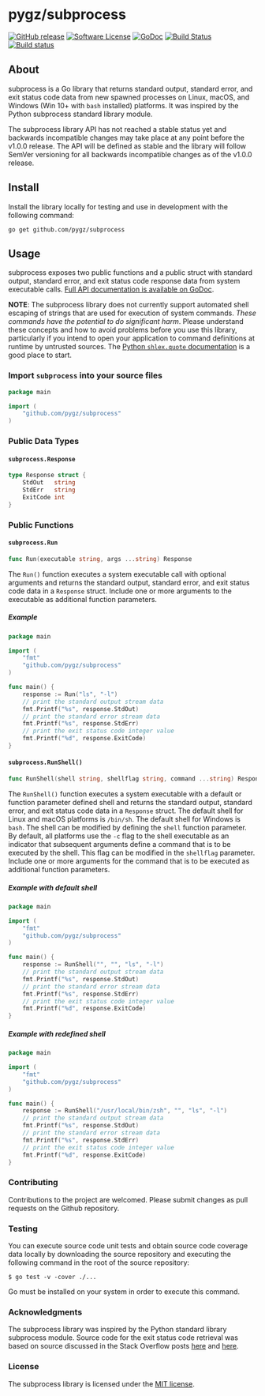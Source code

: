 # pygz/subprocess 

[![GitHub release](https://img.shields.io/github/release/pygz/subprocess.svg?style=flat-square)](https://github.com/pygz/subprocess/releases/latest)
[![Software License](https://img.shields.io/badge/license-MIT-blue.svg?style=flat-square)](LICENSE)
[![GoDoc](https://img.shields.io/badge/godoc-reference-blue.svg?style=flat-square)](https://godoc.org/github.com/pygz/subprocess)
[![Build Status](https://semaphoreci.com/api/v1/pygz/subprocess/branches/master/badge.svg)](https://semaphoreci.com/pygz/subprocess) 
[![Build status](https://ci.appveyor.com/api/projects/status/722snh8mfavt0j93/branch/master?svg=true)](https://ci.appveyor.com/project/chrissimpkins/subprocess/branch/master) 

## About

subprocess is a Go library that returns standard output, standard error, and exit status code data from new spawned processes on Linux, macOS, and Windows (Win 10+ with `bash` installed) platforms.  It was inspired by the Python subprocess standard library module.

The subprocess library API has not reached a stable status yet and backwards incompatible changes may take place at any point before the v1.0.0 release.  The API will be defined as stable and the library will follow SemVer versioning for all backwards incompatible changes as of the v1.0.0 release.

## Install

Install the library locally for testing and use in development with the following command:

```
go get github.com/pygz/subprocess
```

## Usage

subprocess exposes two public functions and a public struct with standard output, standard error, and exit status code response data from system executable calls.  [Full API documentation is available on GoDoc](https://godoc.org/github.com/pygz/subprocess).

**NOTE**: The subprocess library does not currently support automated shell escaping of strings that are used for execution of system commands.  _These commands have the potential to do significant harm_.  Please understand these concepts and how to avoid problems before you use this library, particularly if you intend to open your application to command definitions at runtime by untrusted sources.  The [Python `shlex.quote` documentation](https://docs.python.org/3.6/library/shlex.html#shlex.quote) is a good place to start.

### Import `subprocess` into your source files

```go
package main

import (
	"github.com/pygz/subprocess"
)
```

### Public Data Types

#### `subprocess.Response`

```go
type Response struct {
	StdOut   string
	StdErr   string
	ExitCode int
}
```

### Public Functions

#### `subprocess.Run`

```go
func Run(executable string, args ...string) Response
```

The `Run()` function executes a system executable call with optional arguments and returns the standard output, standard error, and exit status code data in a `Response` struct.  Include one or more arguments to the executable as additional function parameters.

##### Example

```go
package main

import (
	"fmt"
	"github.com/pygz/subprocess"
)

func main() {
	response := Run("ls", "-l")
	// print the standard output stream data
	fmt.Printf("%s", response.StdOut)
	// print the standard error stream data
	fmt.Printf("%s", response.StdErr)
	// print the exit status code integer value
	fmt.Printf("%d", response.ExitCode)
}
```

#### `subprocess.RunShell()`

```go
func RunShell(shell string, shellflag string, command ...string) Response
```

The `RunShell()` function executes a system executable with a default or function parameter defined shell and returns the standard output, standard error, and exit status code data in a `Response` struct.  The default shell for Linux and macOS platforms is `/bin/sh`.  The default shell for Windows is `bash`.  The shell can be modified by defining the `shell` function parameter.  By default, all platforms use the `-c` flag to the shell executable as an indicator that subsequent arguments define a command that is to be executed by the shell.  This flag can be modified in the `shellflag` parameter.  Include one or more arguments for the command that is to be executed as additional function parameters.

##### Example with default shell

```go
package main

import (
	"fmt"
	"github.com/pygz/subprocess"
)

func main() {
	response := RunShell("", "", "ls", "-l")
	// print the standard output stream data
	fmt.Printf("%s", response.StdOut)
	// print the standard error stream data
	fmt.Printf("%s", response.StdErr)
	// print the exit status code integer value
	fmt.Printf("%d", response.ExitCode)
}
```

##### Example with redefined shell

```go
package main

import (
	"fmt"
	"github.com/pygz/subprocess"
)

func main() {
	response := RunShell("/usr/local/bin/zsh", "", "ls", "-l")
	// print the standard output stream data
	fmt.Printf("%s", response.StdOut)
	// print the standard error stream data
	fmt.Printf("%s", response.StdErr)
	// print the exit status code integer value
	fmt.Printf("%d", response.ExitCode)
}
```

### Contributing

Contributions to the project are welcomed. Please submit changes as pull requests on the Github repository.

### Testing

You can execute source code unit tests and obtain source code coverage data locally by downloading the source repository and executing the following command in the root of the source repository:

```
$ go test -v -cover ./...
```

Go must be installed on your system in order to execute this command.  

### Acknowledgments

The subprocess library was inspired by the Python standard library subprocess module.  Source code for the exit status code retrieval was based on source discussed in the Stack Overflow posts [here](https://stackoverflow.com/a/40770011) and [here](https://stackoverflow.com/a/10385867).

### License

The subprocess library is licensed under the [MIT license](LICENSE).

